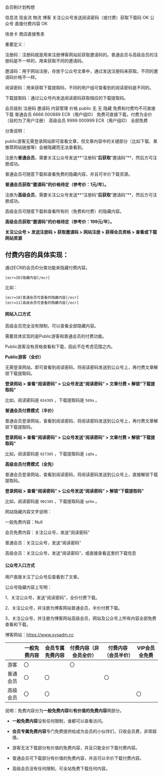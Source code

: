 会员制计划构想







信息流			现金流																				物流
博客				关注公众号发送阅读密码（或付费）获取下载码			OK
公众号			直接付费内容																		OK

快发卡			商店直接售卖



重要定义：

注册码：注册码就是用来注册博客网站前获取邀请码的。普通会员与高级会员的注册码是不一样的，用来获取不同的邀请码。

邀请码：用于网站注册，存放于公众号文章中，通过发送注册码来获取。不同的邀请码价格不一样。

阅读密码：用来获取下载提取码，不同的用户组可查看到的阅读密码是不同的。

下载提取码：通过公众号内发送阅读密码获取相应的下载提取码。



会员级别	注册码	邀请码	内容管理					价格
public		无			无			隐藏							免费和付费均不可直接下载
普通会员	6666	000889	ECR（用户组ID）	免费可直接下载，付费为全价（目的为了用户注册）
高级会员	9999	000999	ECR（用户组ID）	全部免费



分类说明：

public游客无需登录网站即可查看文章，但文章内容中的关键部分（比如下载、某推荐网站链接等）会被隐藏而无法查看到。



注册为**普通会员**，需要关注公众号发送**“注册码”**后获取**“邀请码”**，然后方可注册成功。

普通会员可随意下载和查看免费的隐藏内容，并且可半价下载资源。

**普通会员获取“邀请码”的价格待定（参考价：1元/年）。**



注册为**高级会员**，需要关注公众号发送**“注册码”**后获取**“邀请码”**，然后方可注册成功。

高级会员可随意下载和查看所有的（免费和付费）的隐藏内容。

**高级会员获取“邀请码”的价格待定（参考价：199元/年）。**



**关注公众号 > 发送注册码 > 获取邀请码 > 网站注册 > 获得会员资格 > 查看或下载网站资源**





## 付费内容的具体实现：

通过ECR的会员ID分类功能来隐藏付费内容。

```
[ecr=ID]隐藏内容[/ecr]
```



比如：

```
[ecr=10]普通会员可查看的隐藏内容[/ecr]
[ecr=11]高级会员可查看的隐藏内容[/ecr]
```



#### 网站入口方式

高级会员完全没有限制，可以查看全部隐藏内容。

需要具体实现的是Public游客和普通会员的付费功能。

Public游客没有资格查看和下载，因此不在考虑范围之内。



**Public游客（全价）**

无需登录网站，即可查看到阅读密码，将阅读密码发送到公众号上，再付费文章解锁下载提取码。

**登录网站 > 查看“阅读密码” > 公众号发送“阅读密码” > 文章付费 > 解锁“下载提取码”**

比如，阅读密码是 `654385` ，下载提取码是 `569a` 。



**普通会员付费模式（半价）**

普通会员登录网站，查看到阅读密码，将阅读密码发送到公众号上，再付费文章解锁下载提取码。

**登录网站 > 查看“阅读密码” > 公众号发送“阅读密码” > 文章付费 > 解锁“下载提取码”**

比如，阅读密码是 `827385` ，下载提取码是 `iq9a` 。



**高级会员付费模式（全免）**

普通会员登录网站，查看到阅读密码，将阅读密码发送到公众号上，直接解锁下载提取码。

**登录网站 > 查看“阅读密码” > 公众号发送“阅读密码” > 解锁“下载提取码”**

比如，阅读密码是 `902385` ，下载提取码是 `qe9a` 。



网站隐藏内容文字说明：

一般免费内容：Null

会员免费内容：关注公众号，发送“阅读密码”

普通会员：关注公众号，发送“阅读密码”

高级会员：关注公众号，发送“阅读密码”，或直接查看这里的下载信息









#### 公众号入口方式

用户直接关注了公众号后查看到了文章。

公众号隐藏内容上写明：

1、关注公众号，发送“阅读密码”，全价付费下载。

2、关注公众号，并注册为博客网站普通会员，半价付费下载。

3、关注公众号，并注册为博客网站高级会员，网站及公众号上所有内容全部免费查看和下载。

博客网站：https://www.sysadm.cc



|          | 一般免费内容 | 会员专属免费内容 | 付费内容（非会员全价） | 付费内容（会员半价） | VIP会员全免费 |
| -------- | ------------ | ---------------- | ---------------------- | -------------------- | ------------- |
| 游客     | 〇           |                  | 〇                     |                      |               |
| 普通会员 | 〇           | 〇               |                        | 〇                   |               |
| 高级会员 | 〇           | 〇               |                        |                      | 〇            |

说明：免费内容分为**一般免费内容**和**有价值的免费内容**两部分。

* **一般免费内容**没有任何限制，谁都可以查看访问。
* **会员专属免费内容**专门免费提供给成为会员的小伙伴们，只收会员费，非常超值。



* 游客无法下载部分有价值的免费内容，并且只能全价下载付费内容。
* 普通会员可下载部分有价值的免费内容，并且可以半价下载付费内容。
* 高级会员没有任何限制，可全站免费下载任何内容。









